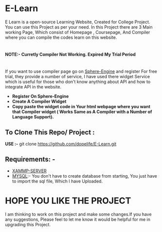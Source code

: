 # E-Learn
E Learn is a open-source Learning Website, Created for College Project. You can use this Project as per your need. In this Project there are 3 Main working Page, Which consist of 
Homepage , Coursepage, And Compiler where you can compile the codes learn on this website. 
#

**NOTE:- Curretly Compiler Not Working. Expired My Trial Period**
#
If you want to use compiler page go on [Sphere-Engine](https://sphere-engine.com/) and register For free trial, they provide a number of service, I have used 
there widget Service which is useful for those who don't know anything about API and how to integrate API in the website. 
* **Register On Sphere-Engine**
* **Create A Compiler Widget**
* **Copy paste the widget code in Your html webpage where you want that Compiler widget ( Works Same as A Compiler with a Number of Language Support).**

## To Clone This Repo/ Project :
**USE :-** git clone https://github.com/dopelife/E-Learn.git

## Requirements: -

* [XAMMP-SERVER](https://www.apachefriends.org/index.html)
* [MYSQL](https://www.mysql.com/):- You don't have to create database from starting, You just have to import the sql file, Which I have Uploaded.


# HOPE YOU LIKE THE PROJECT 
I am thinking to work on this project and make some changes.If you have any suggestions, Please feel to let me know it would be helpful for me in upgrading this Project.

